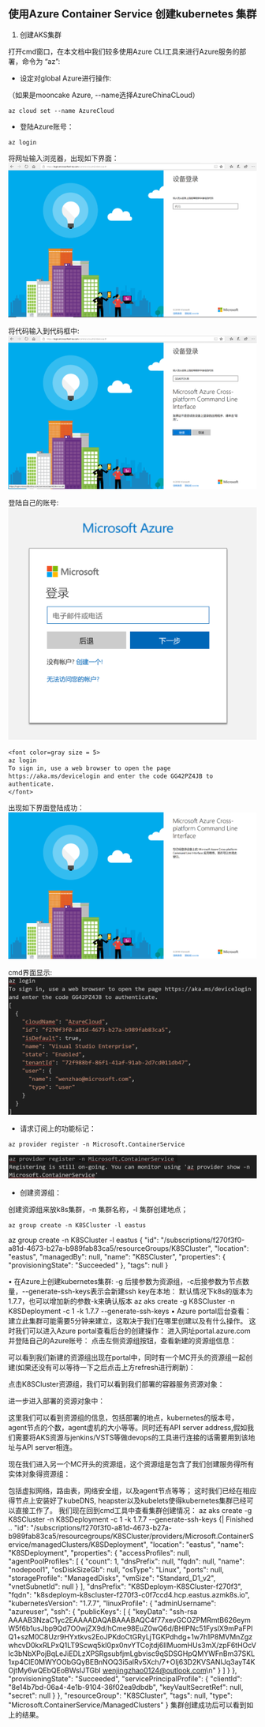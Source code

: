 ## 使用Azure Container Service 创建kubernetes 集群

1. 创建AKS集群  

打开cmd窗口，在本文档中我们较多使用Azure CLI工具来进行Azure服务的部署，命令为 “az”:  

* 设定对global Azure进行操作:  

（如果是mooncake Azure, --name选择AzureChinaCLoud） 

```
az cloud set --name AzureCloud
```

* 登陆Azure账号：  

```
az login
```  

将网址输入浏览器，出现如下界面：  
![az_login_1](image/az_login_1.png)  

将代码输入到代码框中:  
![az_login_2](image/az_login_2.png) 
 
登陆自己的账号:  
![login_azure](image/login_azure.png)   
```
<font color=gray size = 5>
az login
To sign in, use a web browser to open the page https://aka.ms/devicelogin and enter the code GG42PZ4JB to authenticate.
</font>
```


 
出现如下界面登陆成功：
![login_success](image/login_success.png)   

cmd界面显示:  
![login_result](image/login_result.png)  

* 请求订阅上的功能标记：  

```
az provider register -n Microsoft.ContainerService
```
![provider_register](image/provider_register.png)  

* 创建资源组：  

创建资源组来放k8s集群，-n  集群名称，-l  集群创建地点；  

```
az group create -n K8SCluster -l eastus
```
az group create -n K8SCluster -l eastus
{
  "id": "/subscriptions/f270f3f0-a81d-4673-b27a-b989fab83ca5/resourceGroups/K8SCluster",
  "location": "eastus",
  "managedBy": null,
  "name": "K8SCluster",
  "properties": {
    "provisioningState": "Succeeded"
  },
  "tags": null
}

•	在Azure上创建kubernetes集群:
-g 后接参数为资源组，-c后接参数为节点数量，--generate-ssh-keys表示会新建ssh key在本地：
默认情况下k8s的版本为1.7.7，也可以增加新的参数-k来确认版本
az aks create -g K8SCluster -n K8SDeployment -c 1 -k 1.7.7 --generate-ssh-keys
•	Azure portal后台查看：
建立此集群可能需要5分钟来建立，这取决于我们在哪里创建以及有什么操作。
这时我们可以进入Azure portal查看后台的创建操作：
进入网址portal.azure.com并登陆自己的Azure账号：
点击左侧资源组按钮，查看新建的资源组信息：

  
可以看到我们新建的资源组出现在portal中，同时有一个MC开头的资源组一起创建(如果还没有可以等待一下之后点击上方refresh进行刷新)：
 
点击K8SCluster资源组，我们可以看到我们部署的容器服务资源对象：
 
进一步进入部署的资源对象中：
 
这里我们可以看到资源组的信息，包括部署的地点，kubernetes的版本号，agent节点的个数，agent虚机的大小等等。同时还有API server address,假如我们需要将AKS资源与jenkins/VSTS等做devops的工具进行连接的话需要用到该地址与API server相连。

现在我们进入另一个MC开头的资源组，这个资源组是包含了我们创建服务得所有实体对象得资源组：
 
包括虚拟网络，路由表，网络安全组，以及agent节点等等；
这时我们已经在相应得节点上安装好了kubeDNS, heapster以及kubelets使得kubernetes集群已经可以直接工作了。
我们现在回到cmd工具中查看集群创建情况：
az aks create -g K8SCluster -n K8SDeployment -c 1 -k 1.7.7 --generate-ssh-keys
{| Finished ..
  "id": "/subscriptions/f270f3f0-a81d-4673-b27a-b989fab83ca5/resourcegroups/K8SCluster/providers/Microsoft.ContainerService/managedClusters/K8SDeployment",
  "location": "eastus",
  "name": "K8SDeployment",
  "properties": {
    "accessProfiles": null,
    "agentPoolProfiles": [
      {
        "count": 1,
        "dnsPrefix": null,
        "fqdn": null,
        "name": "nodepool1",
        "osDiskSizeGb": null,
        "osType": "Linux",
        "ports": null,
        "storageProfile": "ManagedDisks",
        "vmSize": "Standard_D1_v2",
        "vnetSubnetId": null
      }
    ],
    "dnsPrefix": "K8SDeploym-K8SCluster-f270f3",
    "fqdn": "k8sdeploym-k8scluster-f270f3-c0f7ccd4.hcp.eastus.azmk8s.io",
    "kubernetesVersion": "1.7.7",
    "linuxProfile": {
      "adminUsername": "azureuser",
      "ssh": {
        "publicKeys": [
          {
            "keyData": "ssh-rsa AAAAB3NzaC1yc2EAAAADAQABAAABAQC4f77xevGCOZPMRmtB626eymW5f6b1usJbp9Qd7O0wjZX9d/hCme98EuZ0wQ6d/BHlPNc51FysIX9mPaFPIQ1+szM0C8Uzr9HYxtkvs2EoJPKdoCtGRyLjTGKPdhdg+1w7h1P8MVMnZgzwhcvD0kxRLPxQ1LT9Scwq5kI0px0nvYTCojtdj6lIMuomHUs3mX/zpF6tHOcVlc3bNbXPojBqLeJiEDLzXPSRgsubfjmLgbvisc9qSDSGHpQMYWFnBm37SKL1xp4ClE0MWYOObGQyBEBnNOQ3i5aIRv5Xch/7+OIj63D2KVSANIJq3ayT4KOjtMy6wQEbQEoBWsIJTGbl wenjingzhao0124@outlook.com\n"
          }
        ]
      }
    },
    "provisioningState": "Succeeded",
    "servicePrincipalProfile": {
      "clientId": "8e14b7bd-06a4-4e1b-9104-36f02ea9dbdb",
      "keyVaultSecretRef": null,
      "secret": null
    }
  },
  "resourceGroup": "K8SCluster",
  "tags": null,
  "type": "Microsoft.ContainerService/ManagedClusters"
}
集群创建成功后可以看到如上的结果。

